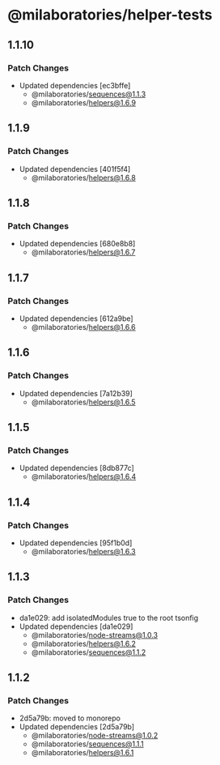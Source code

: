 # @milaboratories/helper-tests

## 1.1.10

### Patch Changes

- Updated dependencies [ec3bffe]
  - @milaboratories/sequences@1.1.3
  - @milaboratories/helpers@1.6.9

## 1.1.9

### Patch Changes

- Updated dependencies [401f5f4]
  - @milaboratories/helpers@1.6.8

## 1.1.8

### Patch Changes

- Updated dependencies [680e8b8]
  - @milaboratories/helpers@1.6.7

## 1.1.7

### Patch Changes

- Updated dependencies [612a9be]
  - @milaboratories/helpers@1.6.6

## 1.1.6

### Patch Changes

- Updated dependencies [7a12b39]
  - @milaboratories/helpers@1.6.5

## 1.1.5

### Patch Changes

- Updated dependencies [8db877c]
  - @milaboratories/helpers@1.6.4

## 1.1.4

### Patch Changes

- Updated dependencies [95f1b0d]
  - @milaboratories/helpers@1.6.3

## 1.1.3

### Patch Changes

- da1e029: add isolatedModules true to the root tsonfig
- Updated dependencies [da1e029]
  - @milaboratories/node-streams@1.0.3
  - @milaboratories/helpers@1.6.2
  - @milaboratories/sequences@1.1.2

## 1.1.2

### Patch Changes

- 2d5a79b: moved to monorepo
- Updated dependencies [2d5a79b]
  - @milaboratories/node-streams@1.0.2
  - @milaboratories/sequences@1.1.1
  - @milaboratories/helpers@1.6.1
